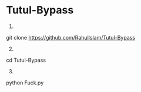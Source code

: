 # Tutul-Bypass
1)
git clone https://github.com/Rahullslam/Tutul-Bypass

2)
cd Tutul-Bypass

3)
python Fuck.py
